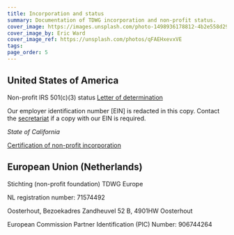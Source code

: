 ```yaml
---
title: Incorporation and status
summary: Documentation of TDWG incorporation and non-profit status.
cover_image: https://images.unsplash.com/photo-1498936178812-4b2e558d2937
cover_image_by: Eric Ward
cover_image_ref: https://unsplash.com/photos/qFAEHxevxVE
tags: 
page_order: 5
---
```


## United States of America

Non-profit IRS 501(c)(3) status [Letter of determination]({static}tdwg_irs_det_501c3_no-ein.pdf)

Our employer identification number \[EIN\] is redacted in this copy. Contact the [secretariat](mailto:secretariat@tdwg.org) if a copy with our EIN is required.

*State of California*

[Certification of non-profit incorporation]({static}tdwg_ca_nonprofit_incorporation.pdf)

## European Union (Netherlands)

Stichting (non-profit foundation) TDWG Europe

NL registration number: 71574492

Oosterhout, Bezoekadres Zandheuvel 52 B, 4901HW Oosterhout

European Commission Partner Identification (PIC) Number: 906744264
